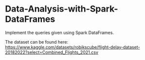 # Data-Analysis-with-Spark-DataFrames
Implement the queries given using Spark DataFrames.

The dataset can be found here:
https://www.kaggle.com/datasets/robikscube/flight-delay-dataset-20182022?select=Combined_Flights_2021.csv
